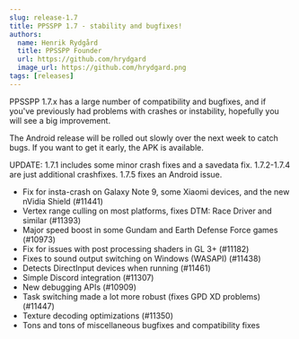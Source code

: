 ```yaml
---
slug: release-1.7
title: PPSSPP 1.7 - stability and bugfixes!
authors:
  name: Henrik Rydgård
  title: PPSSPP Founder
  url: https://github.com/hrydgard
  image_url: https://github.com/hrydgard.png
tags: [releases]
---
```


PPSSPP 1.7.x has a large number of compatibility and bugfixes, and if you've previously had problems with crashes or instability, hopefully you will see a big improvement.

The Android release will be rolled out slowly over the next week to catch bugs. If you want to get it early, the APK is available.

UPDATE: 1.7.1 includes some minor crash fixes and a savedata fix. 1.7.2-1.7.4 are just additional crashfixes. 1.7.5 fixes an Android issue.

* Fix for insta-crash on Galaxy Note 9, some Xiaomi devices, and the new nVidia Shield (#11441)
* Vertex range culling on most platforms, fixes DTM: Race Driver and similar (#11393)
* Major speed boost in some Gundam and Earth Defense Force games (#10973)
* Fix for issues with post processing shaders in GL 3+ (#11182)
* Fixes to sound output switching on Windows (WASAPI) (#11438)
* Detects DirectInput devices when running (#11461)
* Simple Discord integration (#11307)
* New debugging APIs (#10909)
* Task switching made a lot more robust (fixes GPD XD problems) (#11447)
* Texture decoding optimizations (#11350)
* Tons and tons of miscellaneous bugfixes and compatibility fixes
